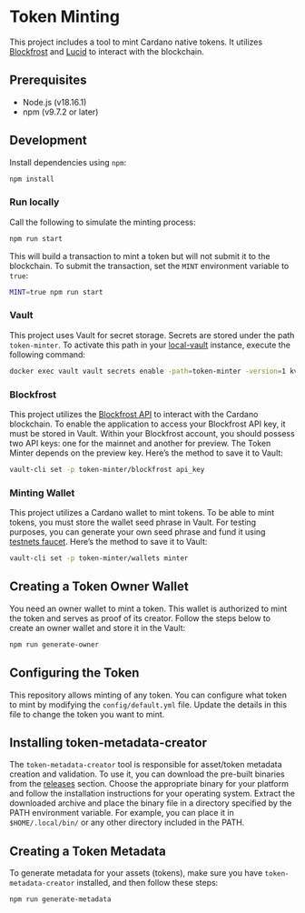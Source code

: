 # Token Minting

This project includes a tool to mint Cardano native tokens. It utilizes
[Blockfrost](https://blockfrost.io/) and
[Lucid](https://lucid.spacebudz.io/) to interact with the blockchain.

## Prerequisites

- Node.js (v18.16.1)
- npm (v9.7.2 or later)

## Development

Install dependencies using `npm`:

``` bash
npm install
```

### Run locally

Call the following to simulate the minting process:

``` bash
npm run start
```

This will build a transaction to mint a token but will not submit it to
the blockchain. To submit the transaction, set the `MINT` environment
variable to `true`:

``` bash
MINT=true npm run start
```

### Vault

This project uses Vault for secret storage. Secrets are stored under the
path `token-minter`. To activate this path in your
[local-vault](https://github.com/MynthAI/local-vault) instance, execute
the following command:

``` bash
docker exec vault vault secrets enable -path=token-minter -version=1 kv
```

### Blockfrost

This project utilizes the [Blockfrost API](https://blockfrost.dev/) to
interact with the Cardano blockchain. To enable the application to
access your Blockfrost API key, it must be stored in Vault. Within your
Blockfrost account, you should possess two API keys: one for the mainnet
and another for preview. The Token Minter depends on the preview key.
Here’s the method to save it to Vault:

``` bash
vault-cli set -p token-minter/blockfrost api_key
```

### Minting Wallet

This project utilizes a Cardano wallet to mint tokens. To be able to
mint tokens, you must store the wallet seed phrase in Vault. For testing
purposes, you can generate your own seed phrase and fund it using
[testnets
faucet](https://docs.cardano.org/cardano-testnet/tools/faucet/). Here’s
the method to save it to Vault:

``` bash
vault-cli set -p token-minter/wallets minter
```

## Creating a Token Owner Wallet

You need an owner wallet to mint a token. This wallet is authorized to
mint the token and serves as proof of its creator. Follow the steps
below to create an owner wallet and store it in the Vault:

``` bash
npm run generate-owner
```

## Configuring the Token

This repository allows minting of any token. You can configure what
token to mint by modifying the `config/default.yml` file. Update the
details in this file to change the token you want to mint.

## Installing token-metadata-creator

The `token-metadata-creator` tool is responsible for asset/token
metadata creation and validation. To use it, you can download the
pre-built binaries from the
[releases](https://github.com/input-output-hk/offchain-metadata-tools#pre-built-binaries)
section. Choose the appropriate binary for your platform and follow the
installation instructions for your operating system. Extract the
downloaded archive and place the binary file in a directory specified by
the PATH environment variable. For example, you can place it in
`$HOME/.local/bin/` or any other directory included in the PATH.

## Creating a Token Metadata

To generate metadata for your assets (tokens), make sure you have
`token-metadata-creator` installed, and then follow these steps:

``` bash
npm run generate-metadata
```
